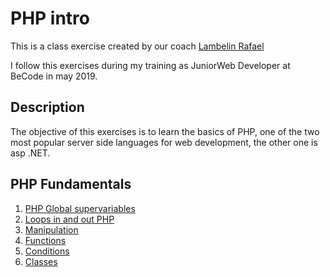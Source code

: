 # PHP intro

This is a class exercise created by our coach [Lambelin Rafael](https://github.com/rafaello104)

I follow this exercises during my training as JuniorWeb Developer at BeCode in may 2019.

## Description

The objective of this exercises is to learn the basics of PHP, one of the two most popular server side languages for web development, the other one is asp .NET.

## PHP Fundamentals

1. [PHP Global supervariables](Working-Files/Global-Supervariables)
2. [Loops in and out PHP](Working-Files/Loops)
3. [Manipulation](Working-Files/Manipulation)
4. [Functions](Working-Files/Functions)
5. [Conditions](Working-Files/Conditions)
6. [Classes](Working-Files/Classes)
